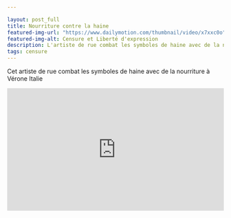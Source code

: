 ```yaml
---

layout: post_full
title: Nourriture contre la haine
featured-img-url: "https://www.dailymotion.com/thumbnail/video/x7xxc0o"
featured-img-alt: Censure et Liberté d'expression
description: L'artiste de rue combat les symboles de haine avec de la nourriture à Vérone Italie
tags: censure
---
```



Cet artiste de rue combat les symboles de haine avec de la nourriture à Vérone Italie

<div style="position:relative;padding-bottom:56.25%;height:0;overflow:hidden;"> <iframe style="width:100%;height:100%;position:absolute;left:0px;top:0px;overflow:hidden" frameborder="0" type="text/html" src="https://www.dailymotion.com/embed/video/x7xxc0o?autoplay=1" width="100%" height="100%" allowfullscreen allow="autoplay"> </iframe> </div>